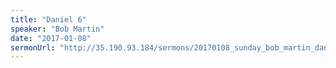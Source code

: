 ```yaml
---
title: "Daniel 6"
speaker: "Bob Martin"
date: "2017-01-08"
sermonUrl: "http://35.190.93.184/sermons/20170108_sunday_bob_martin_daniel6.mp3"
---
```

